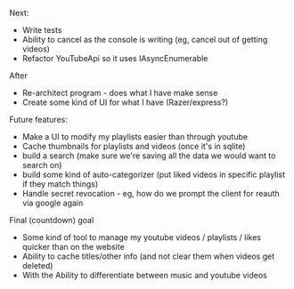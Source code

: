 Next:
- Write tests
- Ability to cancel as the console is writing (eg, cancel out of getting videos)
- Refactor YouTubeApi so it uses IAsyncEnumerable

After
- Re-architect program - does what I have make sense
- Create some kind of UI for what I have (Razer/express?)

Future features:
- Make a UI to modify my playlists easier than through youtube
- Cache thumbnails for playlists and videos (once it's in sqlite)
- build a search (make sure we're saving all the data we would want to search on)
- build some kind of auto-categorizer (put liked videos in specific playlist if they match things)
- Handle secret revocation - eg, how do we prompt the client for reauth via google again

Final (countdown) goal
- Some kind of tool to manage my youtube videos / playlists / likes quicker than on the website
- Ability to cache titles/other info (and not clear them when videos get deleted)
- With the Ability to differentiate between music and youtube videos